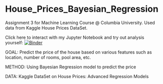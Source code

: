# House_Prices_Bayesian_Regression
Assignment 3 for Machine Learning Course @ Columbia University. Used data from Kaggle House Prices DataSet. 

Click here to interact with my Jupyter Notebook and try out analysis yourself: [![Binder](https://mybinder.org/badge_logo.svg)](https://mybinder.org/v2/gh/Smitha28/House_Prices_Bayesian_Regression/master)

GOAL: Predict the price of the house based on various features such as location, number of rooms, pool area, etc. 

METHOD: Using Bayesian Regression model to predict the price

DATA: Kaggle DataSet on House Prices: Advanced Regression Models
